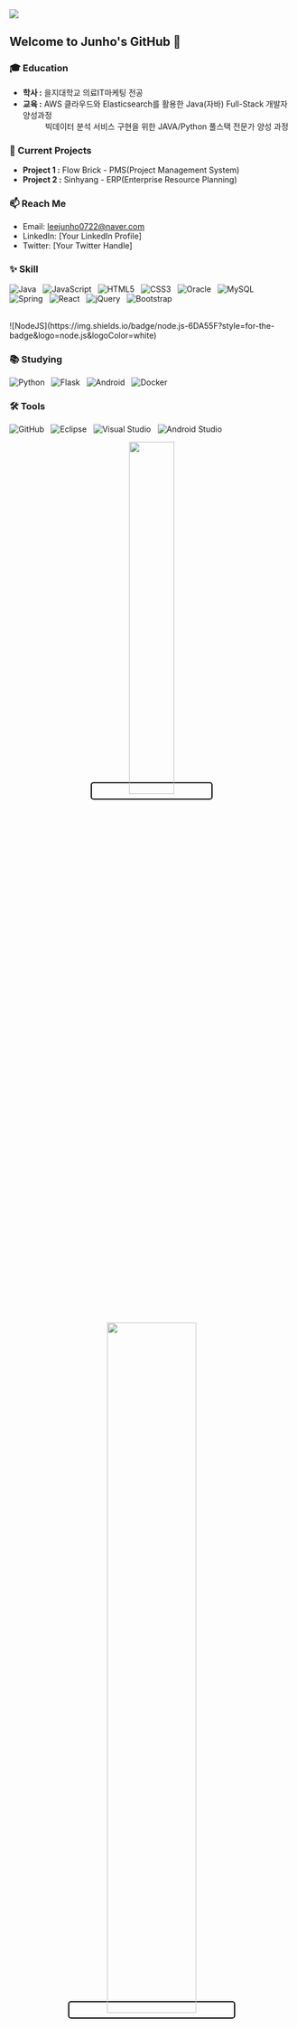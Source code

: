 <!--타이틀 부분-->
<img src="https://capsule-render.vercel.app/api?type=waving&color=auto&height=300&section=header&text=Junho's%20Github!&fontSize=90" />

## Welcome to Junho's GitHub 👋

### 🎓 Education
- **학사 :** 을지대학교 의료IT마케팅 전공
- **교육 :** AWS 클라우드와 Elasticsearch를 활용한 Java(자바) Full-Stack 개발자 양성과정 <br/> &nbsp;&nbsp;&nbsp;&nbsp;&nbsp;&nbsp;&nbsp;&nbsp;&nbsp; 빅데이터 분석 서비스 구현을 위한 JAVA/Python 풀스택 전문가 양성 과정

### 🔭 Current Projects
- **Project 1 :** Flow Brick - PMS(Project Management System)
- **Project 2 :** Sinhyang - ERP(Enterprise Resource Planning)

### 📫 Reach Me
- Email: leejunho0722@naver.com
- LinkedIn: [Your LinkedIn Profile]
- Twitter: [Your Twitter Handle]

<!--내용 부분-->
### ✨ Skill
![Java](https://img.shields.io/badge/java-%23ED8B00.svg?style=for-the-badge&logo=openjdk&logoColor=white) &nbsp;
![JavaScript](https://img.shields.io/badge/javascript-%23323330.svg?style=for-the-badge&logo=javascript&logoColor=%23F7DF1E) &nbsp;
![HTML5](https://img.shields.io/badge/html5-%23E34F26.svg?style=for-the-badge&logo=html5&logoColor=white) &nbsp;
![CSS3](https://img.shields.io/badge/css3-%231572B6.svg?style=for-the-badge&logo=css3&logoColor=white) &nbsp;
![Oracle](https://img.shields.io/badge/Oracle-F80000?style=for-the-badge&logo=oracle&logoColor=white) &nbsp;
![MySQL](https://img.shields.io/badge/mysql-4479A1.svg?style=for-the-badge&logo=mysql&logoColor=white) &nbsp;
<br/>
![Spring](https://img.shields.io/badge/spring-%236DB33F.svg?style=for-the-badge&logo=spring&logoColor=white) &nbsp;
![React](https://img.shields.io/badge/react-%2320232a.svg?style=for-the-badge&logo=react&logoColor=%2361DAFB) &nbsp;
![jQuery](https://img.shields.io/badge/jquery-%230769AD.svg?style=for-the-badge&logo=jquery&logoColor=white) &nbsp;
![Bootstrap](https://img.shields.io/badge/bootstrap-%238511FA.svg?style=for-the-badge&logo=bootstrap&logoColor=white) &nbsp;

<br/>
![NodeJS](https://img.shields.io/badge/node.js-6DA55F?style=for-the-badge&logo=node.js&logoColor=white) &nbsp;

<br/>

### 📚 Studying
![Python](https://img.shields.io/badge/python-3670A0?style=for-the-badge&logo=python&logoColor=ffdd54) &nbsp;
![Flask](https://img.shields.io/badge/flask-%23000.svg?style=for-the-badge&logo=flask&logoColor=white) &nbsp;
![Android](https://img.shields.io/badge/Android-3DDC84?style=for-the-badge&logo=android&logoColor=white) &nbsp;
![Docker](https://img.shields.io/badge/docker-%230db7ed.svg?style=for-the-badge&logo=docker&logoColor=white) &nbsp;
### 🛠 Tools

![GitHub](https://img.shields.io/badge/github-%23121011.svg?style=for-the-badge&logo=github&logoColor=white) &nbsp;
![Eclipse](https://img.shields.io/badge/Eclipse-FE7A16.svg?style=for-the-badge&logo=Eclipse&logoColor=white) &nbsp;
![Visual Studio](https://img.shields.io/badge/Visual%20Studio-5C2D91.svg?style=for-the-badge&logo=visual-studio&logoColor=white) &nbsp;
![Android Studio](https://img.shields.io/badge/android%20studio-346ac1?style=for-the-badge&logo=android%20studio&logoColor=white) &nbsp;
<div align="center">
    <a href="https://github.com/anuraghazra/github-readme-stats" style="border: 2px solid #000000; border-radius: 5px; padding: 5px;">
        <img src="https://github-readme-stats.vercel.app/api/top-langs/?username=Simon-JunhoLee&layout=donut&show_icons=true&theme=white&hide_border=true&bg_color=ffffff&icon_color=000000&text_color=000000&title_color=000000&count_private=true&exclude_repo=Face-Transfer-Application" width="40%" />
    </a>    
    <a href="https://github.com/anuraghazra/github-readme-stats" style="border: 2px solid #000000; border-radius: 5px; padding: 5px;">
      <img src="https://github-readme-stats.vercel.app/api?username=Simon-JunhoLee&show_icons=true&theme=white&hide_border=true&bg_color=ffffff&icon_color=000000&text_color=000000&title_color=000000&count_private=true" width="56%" />
    </a>
</div>

